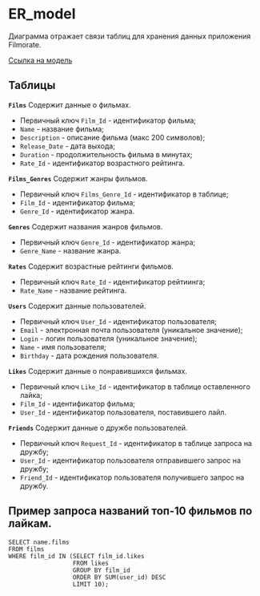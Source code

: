 # ER_model

Диаграмма отражает связи таблиц для хранения данных приложения Filmorate.

[Ссылка на модель](https://github.com/ku-alexej/er_model/blob/e60fa91cbc8982a030246ddbf0521b7a62d007ca/ER_model.png)

## Таблицы
 
**```Films```**
Содержит данные о фильмах.
- Первичный ключ ```Film_Id``` - идентификатор фильма;
- ```Name``` - название фильма;
- ```Description``` - описание фильма (макс 200 символов);
- ```Release_Date``` - дата выхода;
- ```Duration``` - продолжительность фильма в минутах;
- ```Rate_Id``` - идентификатор возрастного рейтинга.
 
**```Films_Genres```**
Содержит жанры фильмов.
- Первичный ключ ```Films_Genre_Id``` - идентификатор в таблице;
- ```Film_Id``` - идентификатор фильма;
- ```Genre_Id``` - идентификатор жанра.
 
**```Genres```**
Содержит названия жанров фильмов.
- Первичный ключ ```Genre_Id``` - идентификатор жанра;
- ```Genre_Name``` - название жанра.
 
**```Rates```**
Содержит возрастные рейтинги фильмов.
- Первичный ключ ```Rate_Id``` - идентификатор рейтиинга;
- ```Rate_Name``` - название рейтинга.
 
**```Users```**
Содержит данные пользователей.
- Первичный ключ ```User_Id``` - идентификатор пользователя;
- ```Email``` - электронная почта пользователя (уникальное значение);
- ```Login``` - логин пользователя (уникальное значение);
- ```Name``` - имя пользователя;
- ```Birthday``` - дата рождения пользователя.
 
**```Likes```**
Содержит данные о понравившихся фильмах.
- Первичный ключ ```Like_Id``` - идентификатор в таблице оставленного лайка;
- ```Film_Id``` - идентификатор фильма;
- ```User_Id``` - идентификатор пользователя, поставившего лайл.
 
**```Friends```**
Содержит данные о дружбе пользователей.
- Первичный ключ ```Request_Id``` - идентификатор в таблице запроса на дружбу;
- ```User_Id``` - идентификатор пользователя отправившего запрос на дружбу;
- ```Friend_Id``` - идентификатор пользователя получившего запрос на дружбу.
 
## Пример запроса названий топ-10 фильмов по лайкам.

```
SELECT name.films
FROM films
WHERE film_id IN (SELECT film_id.likes
                  FROM likes
                  GROUP BY film_id
                  ORDER BY SUM(user_id) DESC
                  LIMIT 10);
```

